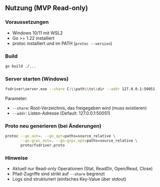 ## Nutzung (MVP Read-only)

### Voraussetzungen
- Windows 10/11 mit WSL2
- Go >= 1.22 installiert
- protoc installiert und im PATH (`protoc --version`)

### Build
```bash
go build ./...
```

### Server starten (Windows)
```bash
fsdriver\server.exe --share C:\\path\\to\\dir --addr 127.0.0.1:50051
```

Parameter:
- `--share`: Root-Verzeichnis, das freigegeben wird (muss existieren)
- `--addr`: Listen-Adresse (Default: 127.0.0.1:50051)

### Proto neu generieren (bei Änderungen)
```bash
protoc --go_out=. --go_opt=paths=source_relative \
       --go-grpc_out=. --go-grpc_opt=paths=source_relative \
       proto/fsdriver.proto
```

### Hinweise
- Aktuell nur Read-only Operationen (Stat, ReadDir, Open/Read, Close)
- Pfad-Zugriffe sind strikt auf `--share` begrenzt
- Logs sind strukturiert (einfaches Key-Value über stdout)


